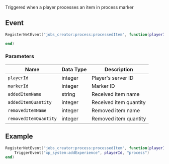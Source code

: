 Triggered when a player processes an item in process marker

## Event
``` lua
RegisterNetEvent("jobs_creator:process:processedItem", function(playerId, markerId, addedItemName, addedItemQuantity, removedItemName, removedItemQuantity)

end)
```

### Parameters

| Name              | Data Type | Description                 |
| -                 | -         | -                 |
| `playerId`         | integer    | Player's server ID  |
| `markerId`         | integer    | Marker ID |
| `addedItemName`         | string    | Received item name |
| `addedItemQuantity`         | integer    | Received item quantity |
| `removedItemName`         | integer    | Removed item name |
| `removedItemQuantity`         | integer    | Removed item quantity |

## Example
``` lua
RegisterNetEvent("jobs_creator:process:processedItem", function(playerId, markerId, addedItemName, addedItemQuantity, removedItemName, removedItemQuantity)
    TriggerEvent("xp_system:addExperience", playerId, "process")
end)
```